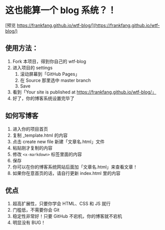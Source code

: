# 这也能算一个 blog 系统？！

[预览 https://frankfang.github.io/wtf-blog/](https://frankfang.github.io/wtf-blog/)

## 使用方法：

1. Fork 本项目，得到你自己的 wtf-blog
2. 进入项目的 settings
	1. 滚动屏幕到「GitHub Pages」
	2. 在 Source 那里选中 master branch
	3. Save
3. 看到「Your site is published at https://frankfang.github.io/wtf-blog/」
4. 好了，你的博客系统设置完毕了

## 如何写博客

1. 进入你的项目首页
2. 复制 \_template.html 的内容
3. 点击 create new file 新建「文章名.html」文件
4. 粘贴刚才复制的内容
5. 修改 `<x-markdown>` 标签里面的内容
6. 保存
7. 你可以在你的博客系统网站后面加「文章名.html」来查看文章！ 
8. 如果你在意首页的话，请自行更新 index.html 里的内容

## 优点

1. 超高扩展性，只要你学会 HTML、CSS 和 JS 就行
2. 门槛低，不需要你会 Git
3. 稳定性非常好！只要 GitHub 不宕机，你的博客就不宕机
4. 明显没有 BUG！

